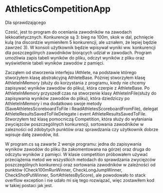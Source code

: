 # AthleticsCompetitionApp

Dla sprawdzającego

Cześć, jest to program do oceniania zawodników na zawodach lekkoatletycznych. Konkurencje są 3: bieg na 100m, skok w dal, pchnięcie kulą (na discordzie wymieniłem 5 konkurencji, ale uznałem, że lepiej będzie zawrzeć 3). W konsoli użytkownik będzie wpisywał wyniki ww. konkurencji dla poszczególnych zawodników biorących udział w zawodach. Program umożliwia zapis tabeli wyników do pliku, odczyt wyników z pliku oraz wyświetlenie tabeli wyników zawodów z pamięci.

Zacząłem od stworzenia interfejsu IAthlete, na podstawie którego stworzyłem klasę abstrakcyjną AthleteBase. Później stworzyłem klasę AthleteInMemory (służy do korzystania z programu, kiedy nie chcemy zapisywać wyników zawodów do pliku), która czerpie z AthleteBase. Po AthleteInMemory przyszedł czas na stworzenie klasy AthleteInFile(służy do zapisywania wyników zawodów do pliku), która dziedziczy po AthleteInMemory i ma dodatkowo swoje metody (SaveAthletesScoreboardToFile i ReadAthletesScoreboardFromFile), delegat AthleteResultsSavedToFileDelegate i event AthleteResultsSavedToFile. Stworzyłem też klasę pomocniczą Competition, która służy do wyłaniania zwycięzców poszczególnych konkurencji, sortowania zawodników w zalezności od zdobytych punktów oraz sprawdzania czy użytkownik dobrze wpisuje datę zawodów, itd.

W program.cs są zawarte 2 wersje programu: jedna do zapisywania wyników zawodów do pliku (ta zakomentowana na górze) oraz druga do odczytu wyników z pamięci.
W klasie competition próbowałem używać przeciążenia metod we wszystkich metodach do sprawdzania zwycięzców poszczególnych konkurencji oraz sortowania zawodników w zależności od punktów (Check100mRunWinner, CheckLongJumpWinner, CheckShotPutWinner, SortAthletesByScore), ale powodowało to stack overflow exception i nie udało mi się tego rozwiązać, więc zostawiłem kod w takiej postaci jak jest.
